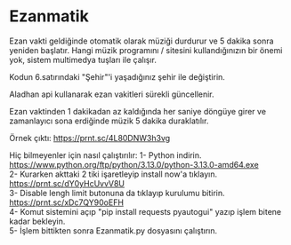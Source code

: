 # Ezanmatik
Ezan vakti geldiğinde otomatik olarak müziği durdurur ve 5 dakika sonra yeniden başlatır.
Hangi müzik programını / sitesini kullandığınızın bir önemi yok, sistem multimedya tuşları ile çalışır.

Kodun 6.satırındaki "Şehir"'i yaşadığınız şehir ile değiştirin.

Aladhan api kullanarak ezan vakitleri sürekli güncellenir.

Ezan vaktinden 1 dakikadan az kaldığında her saniye döngüye girer ve zamanlayıcı sona erdiğinde müzik 5 dakika duraklatılır.

Örnek çıktı:   https://prnt.sc/4L80DNW3h3vg

Hiç bilmeyenler için nasıl çalıştırılır:
1- Python indirin. https://www.python.org/ftp/python/3.13.0/python-3.13.0-amd64.exe  
2- Kurarken akttaki 2 tiki işaretleyip install now'a tıklayın. https://prnt.sc/dY0yHcUvvV8U  
3- Disable lengh limit butonuna da tıklayıp kurulumu bitirin. https://prnt.sc/xDc7QY90oEFH  
4- Komut sistemini açıp "pip install requests pyautogui" yazıp işlem bitene kadar bekleyin.  
5- İşlem bittikten sonra Ezanmatik.py dosyasını çalıştırın.  
